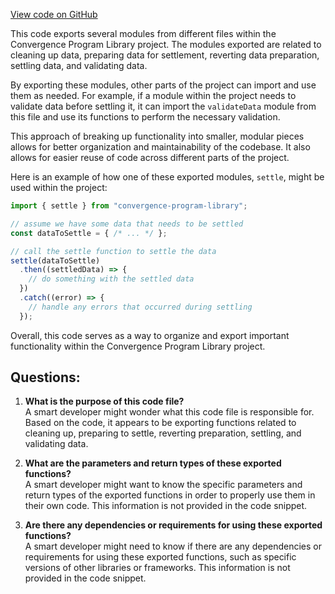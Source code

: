 [View code on GitHub](https://github.com/convergence-rfq/convergence-program-library/psyoptions-european-instrument/js/generated/instructions/index.ts)

This code exports several modules from different files within the Convergence Program Library project. The modules exported are related to cleaning up data, preparing data for settlement, reverting data preparation, settling data, and validating data. 

By exporting these modules, other parts of the project can import and use them as needed. For example, if a module within the project needs to validate data before settling it, it can import the `validateData` module from this file and use its functions to perform the necessary validation.

This approach of breaking up functionality into smaller, modular pieces allows for better organization and maintainability of the codebase. It also allows for easier reuse of code across different parts of the project.

Here is an example of how one of these exported modules, `settle`, might be used within the project:

```javascript
import { settle } from "convergence-program-library";

// assume we have some data that needs to be settled
const dataToSettle = { /* ... */ };

// call the settle function to settle the data
settle(dataToSettle)
  .then((settledData) => {
    // do something with the settled data
  })
  .catch((error) => {
    // handle any errors that occurred during settling
  });
```

Overall, this code serves as a way to organize and export important functionality within the Convergence Program Library project.
## Questions: 
 1. **What is the purpose of this code file?**\
A smart developer might wonder what this code file is responsible for. Based on the code, it appears to be exporting functions related to cleaning up, preparing to settle, reverting preparation, settling, and validating data.

2. **What are the parameters and return types of these exported functions?**\
A smart developer might want to know the specific parameters and return types of the exported functions in order to properly use them in their own code. This information is not provided in the code snippet.

3. **Are there any dependencies or requirements for using these exported functions?**\
A smart developer might need to know if there are any dependencies or requirements for using these exported functions, such as specific versions of other libraries or frameworks. This information is not provided in the code snippet.
